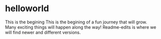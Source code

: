 # helloworld
This is the begining
This is the begining of a fun journey that will grow.
Many exciting things will happen along the way!
Readme-edits is where we will find newer and different versions.

